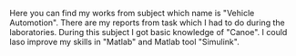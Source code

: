 Here you can find my works from subject which name is "Vehicle Automotion". There are my reports from task which I had to do during the laboratories. 
During this subject I got basic knowledge of "Canoe". I could laso improve my skills in "Matlab" and Matlab tool "Simulink".